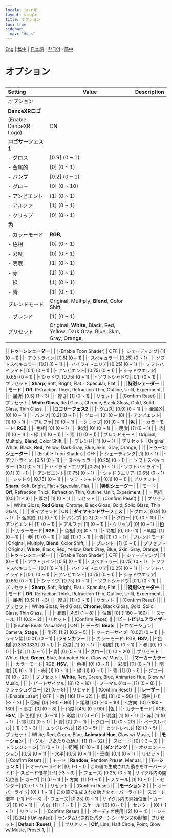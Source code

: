```yaml
---
locale: ja-rJP
layout: single
title: オプション
toc: true
sidebar:
  nav: "docs"
---
```

[Eng](/dancexr/menu/2025.4/stage/scene.md) | [繁中](/tw/dancexr/menu/2025.4/stage/scene.md) | [日本語](/jp/dancexr/menu/2025.4/stage/scene.md) | [한국어](/kr/dancexr/menu/2025.4/stage/scene.md) | [简中](/zh/dancexr/menu/2025.4/stage/scene.md)
# オプション
## 
| Setting | Value | Description |
| :--- | --- | :--- |
| オプション || 
|**DanceXRロゴ** | | 
| (Enable DanceXR Logo) | ON | 
|**ロゴサーフェス1** | | 
|- グロス| [0.9] (0 ~ 1) | 
|- 金属的| [0] (0 ~ 1) | 
|- バンプ| [0.2] (0 ~ 1) | 
|- グロー| [0] (0 ~ 10) | 
|- アンビエント| [1] (0 ~ 1) | 
|- アルファ| [1] (0 ~ 1) | 
|- クリップ| [0] (0 ~ 1) | 
|**色** | | 
|- カラーモード|  **RGB**,  | 
|- 色相| [0] (0 ~ 1) | 
|- 彩度| [0] (0 ~ 1) | 
|- 明度| [1] (0 ~ 1) | 
|- 赤| [1] (0 ~ 1) | 
|- 緑| [1] (0 ~ 1) | 
|- 青| [1] (0 ~ 1) | 
| ブレンドモード |  Original,  Multiply,  **Blend**,  Color Shift,  |  |
|- ブレンド| [1] (0 ~ 1) | 
| プリセット |  Original,  **White**,  Black,  Red,  Yellow,  Dark Gray,  Blue,  Skin,  Gray,  Orange,  |  |
|
|**トゥーンシェーダー** | | 
| (Enable Toon Shader) | OFF | 
|- シェーディング| [1] (0 ~ 1) | 
|- アウトライン| [0.5] (0 ~ 1) | 
|- スペキュラー| [0.25] (0 ~ 1) | 
|- ソフトスペキュラー| [0.1] (0 ~ 1) | 
|- ハイライトエリア| [0.25] (0 ~ 1) | 
|- ソフトハイライト| [0.1] (0 ~ 1) | 
|- アンビエント| [0.75] (0 ~ 1) | 
|- シャドウエリア| [0.65] (0 ~ 1) | 
|- シャドウ| [0.75] (0 ~ 1) | 
|- ソフトシャドウ| [0.1] (0 ~ 1) | 
| プリセット |  **Sharp**,  Soft,  Bright,  Flat + Specular,  Flat,  |  |
|
|**特別シェーダー** | | 
| モード |  **Off**,  Refraction Thick,  Refraction Thin,  Outline,  Unlit,  Experiment,  |  |
|- 屈折| [0.5] (1 ~ 3) | 
|- 厚さ| [1] (0 ~ 1) | 
| リセット || 
| (Confirm Reset) || 
|
| プリセット |  **White Gloss**,  Red Gloss,  Chrome,  Black Gloss,  Gold,  Solid Glass,  Thin Glass,  |  |
|
|**ロゴサーフェス2** | | 
|- グロス| [0.9] (0 ~ 1) | 
|- 金属的| [0] (0 ~ 1) | 
|- バンプ| [0.2] (0 ~ 1) | 
|- グロー| [0] (0 ~ 10) | 
|- アンビエント| [1] (0 ~ 1) | 
|- アルファ| [1] (0 ~ 1) | 
|- クリップ| [0] (0 ~ 1) | 
|**色** | | 
|- カラーモード|  **RGB**,  | 
|- 色相| [0] (0 ~ 1) | 
|- 彩度| [0] (0 ~ 1) | 
|- 明度| [1] (0 ~ 1) | 
|- 赤| [1] (0 ~ 1) | 
|- 緑| [1] (0 ~ 1) | 
|- 青| [1] (0 ~ 1) | 
| ブレンドモード |  Original,  Multiply,  **Blend**,  Color Shift,  |  |
|- ブレンド| [1] (0 ~ 1) | 
| プリセット |  Original,  White,  Black,  **Red**,  Yellow,  Dark Gray,  Blue,  Skin,  Gray,  Orange,  |  |
|
|**トゥーンシェーダー** | | 
| (Enable Toon Shader) | OFF | 
|- シェーディング| [1] (0 ~ 1) | 
|- アウトライン| [0.5] (0 ~ 1) | 
|- スペキュラー| [0.25] (0 ~ 1) | 
|- ソフトスペキュラー| [0.1] (0 ~ 1) | 
|- ハイライトエリア| [0.25] (0 ~ 1) | 
|- ソフトハイライト| [0.1] (0 ~ 1) | 
|- アンビエント| [0.75] (0 ~ 1) | 
|- シャドウエリア| [0.65] (0 ~ 1) | 
|- シャドウ| [0.75] (0 ~ 1) | 
|- ソフトシャドウ| [0.1] (0 ~ 1) | 
| プリセット |  **Sharp**,  Soft,  Bright,  Flat + Specular,  Flat,  |  |
|
|**特別シェーダー** | | 
| モード |  **Off**,  Refraction Thick,  Refraction Thin,  Outline,  Unlit,  Experiment,  |  |
|- 屈折| [0.5] (1 ~ 3) | 
|- 厚さ| [1] (0 ~ 1) | 
| リセット || 
| (Confirm Reset) || 
|
| プリセット |  White Gloss,  **Red Gloss**,  Chrome,  Black Gloss,  Gold,  Solid Glass,  Thin Glass,  |  |
|
| ダイヤモンド | ON | 
|**ダイヤモンドサーフェス** | | 
|- グロス| [0.9] (0 ~ 1) | 
|- 金属的| [1] (0 ~ 1) | 
|- バンプ| [0.2] (0 ~ 1) | 
|- グロー| [0] (0 ~ 10) | 
|- アンビエント| [1] (0 ~ 1) | 
|- アルファ| [1] (0 ~ 1) | 
|- クリップ| [0] (0 ~ 1) | 
|**色** | | 
|- カラーモード|  **RGB**,  | 
|- 色相| [0] (0 ~ 1) | 
|- 彩度| [0] (0 ~ 1) | 
|- 明度| [1] (0 ~ 1) | 
|- 赤| [1] (0 ~ 1) | 
|- 緑| [1] (0 ~ 1) | 
|- 青| [1] (0 ~ 1) | 
| ブレンドモード |  Original,  Multiply,  **Blend**,  Color Shift,  |  |
|- ブレンド| [1] (0 ~ 1) | 
| プリセット |  Original,  **White**,  Black,  Red,  Yellow,  Dark Gray,  Blue,  Skin,  Gray,  Orange,  |  |
|
|**トゥーンシェーダー** | | 
| (Enable Toon Shader) | OFF | 
|- シェーディング| [1] (0 ~ 1) | 
|- アウトライン| [0.5] (0 ~ 1) | 
|- スペキュラー| [0.25] (0 ~ 1) | 
|- ソフトスペキュラー| [0.1] (0 ~ 1) | 
|- ハイライトエリア| [0.25] (0 ~ 1) | 
|- ソフトハイライト| [0.1] (0 ~ 1) | 
|- アンビエント| [0.75] (0 ~ 1) | 
|- シャドウエリア| [0.65] (0 ~ 1) | 
|- シャドウ| [0.75] (0 ~ 1) | 
|- ソフトシャドウ| [0.1] (0 ~ 1) | 
| プリセット |  **Sharp**,  Soft,  Bright,  Flat + Specular,  Flat,  |  |
|
|**特別シェーダー** | | 
| モード |  **Off**,  Refraction Thick,  Refraction Thin,  Outline,  Unlit,  Experiment,  |  |
|- 屈折| [0.5] (1 ~ 3) | 
|- 厚さ| [1] (0 ~ 1) | 
| リセット || 
| (Confirm Reset) || 
|
| プリセット |  White Gloss,  Red Gloss,  **Chrome**,  Black Gloss,  Gold,  Solid Glass,  Thin Glass,  |  |
|
|- 距離| [4.5] (1 ~ 8) | 
|- 位置| [0] (-180 ~ 180) | 
|- スケール| [1] (0.2 ~ 2) | 
| リセット || 
| (Confirm Reset) || 
|
|**ビートビジュアライザー** | | 
| (Enable Beats Visualizer) | ON | 
|- データ|  **Beats**,  | 
|- ロケーション|  Camera,  **Stage**,  | 
|- 半径| [1.2] (0.2 ~ 5) | 
|- マーカーサイズ| [0.02] (0 ~ 1) | 
|- ライン幅| [0.01] (0 ~ 1) | 
|**ラインカラー** | | 
|- カラーモード|  RGB,  **HSV**,  | 
|- 色相| [0.3333333] (0 ~ 1) | 
|- 彩度| [1] (0 ~ 1) | 
|- 明度| [1] (0 ~ 1) | 
|- 赤| [0] (0 ~ 1) | 
|- 緑| [1] (0 ~ 1) | 
|- 青| [0] (0 ~ 1) | 
|- グロー| [1] (0 ~ 20) | 
| プリセット |  White,  Red,  **Green**,  Blue,  Animated Hue,  Glow w/ Music,  |  |
|
|**マーカーカラー** | | 
|- カラーモード|  RGB,  **HSV**,  | 
|- 色相| [0] (0 ~ 1) | 
|- 彩度| [0] (0 ~ 1) | 
|- 明度| [1] (0 ~ 1) | 
|- 赤| [1] (0 ~ 1) | 
|- 緑| [1] (0 ~ 1) | 
|- 青| [1] (0 ~ 1) | 
|- グロー| [1] (0 ~ 20) | 
| プリセット |  **White**,  Red,  Green,  Blue,  Animated Hue,  Glow w/ Music,  |  |
|
|- ビートサイクル| [8] (2 ~ 16) | 
|- ノーマルグロー| [1] (0 ~ 8) | 
|- フラッシュグロー| [2] (0 ~ 8) | 
| リセット || 
| (Confirm Reset) || 
|
|**レーザー** | | 
| (Enable Laser) | OFF | 
|- 数| [16] (1 ~ 32) | 
|- 幅| [8] (0 ~ 50) | 
|- 湾曲| [-1] (-2 ~ 2) | 
|- 回転| [0] (-90 ~ 90) | 
|- 距離| [0] (-10 ~ 10) | 
|- 方向| [0] (-180 ~ 180) | 
|- 高さ| [0] (0 ~ 8) | 
|- 角度| [45] (0 ~ 90) | 
|**色** | | 
|- カラーモード|  RGB,  **HSV**,  | 
|- 色相| [0] (0 ~ 1) | 
|- 彩度| [1] (0 ~ 1) | 
|- 明度| [1] (0 ~ 1) | 
|- 赤| [1] (0 ~ 1) | 
|- 緑| [0] (0 ~ 1) | 
|- 青| [0] (0 ~ 1) | 
|- グロー| [1] (0 ~ 20) | 
|- ベースレベル| [-1] (-3 ~ 3) | 
|- エッジレベル| [2] (0 ~ 5) | 
|- ヒットレベル| [2] (0 ~ 5) | 
| プリセット |  White,  Red,  Green,  Blue,  **Animated Hue**,  Glow w/ Music,  |  |
|
|**モーション** | | 
|- グループあたりの動き| [1] (1 ~ 32) | 
|- スピード| [0] (-3 ~ 3) | 
|- トランジション| [1] (0 ~ 1) | 
|- 範囲| [1] (0 ~ 1) | 
|**ダンピング** | | 
|- オリエンテーション| [0.5] (0 ~ 1) | 
|- 水平| [0.5] (0 ~ 1) | 
|- 垂直| [0.1] (0 ~ 1) | 
| リセット || 
| (Confirm Reset) || 
|
| モード |  **Random**,  Random Preset,  Manual,  |  |
|**モーション X** | | 
|- オーバーライド| [0] (-1 ~ 1) | この値で生成された動きをオーバーライド
|- スピード倍率| [-1] (-3 ~ 3) | 
|- フェーズ| [0.25] (0 ~ 1) | サイクル内の開始位置
|- カーブ| [1] (0 ~ 1) | 
|- 方向| [1] (-1 ~ 1) | 
|- スケール| [1] (0 ~ 1) | 
|- センター| [0] (-1 ~ 1) | 
| リセット || 
| (Confirm Reset) || 
|
|**モーション Z** | | 
|- オーバーライド| [0] (-1 ~ 1) | この値で生成された動きをオーバーライド
|- スピード倍率| [-1] (-3 ~ 3) | 
|- フェーズ| [0.25] (0 ~ 1) | サイクル内の開始位置
|- カーブ| [1] (0 ~ 1) | 
|- 方向| [1] (-1 ~ 1) | 
|- スケール| [0] (0 ~ 1) | 
|- センター| [0] (-1 ~ 1) | 
| リセット || 
| (Confirm Reset) || 
|
|- オーディオ使用| [2] (0 ~ 4) | 
|- シード| [1234] ((Unlimited)) | ランダム化されたパターンシーケンスの制御
| プリセット |  **Default (Reset)**,  |  |
|
| プリセット |  **Off**,  Line,  Half Circle,  Point,  Glow w/ Music,  Preset 1,  |  |
|
